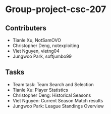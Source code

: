 # Group-project-csc-207
## Contributers
- Tianle Xu, NotSamOVO
- Christopher Deng, notexploiting
- Viet Nguyen, vietng04
- Jungwoo Park, softjumbo99
## Tasks
- Team task: Team Search and Selection
- Tianle Xu: Player Statistics
- Christopher Deng: Historical Seasons
- Viet Nguyen: Current Season Match results
- Jungwoo Park: League Standings Overview
